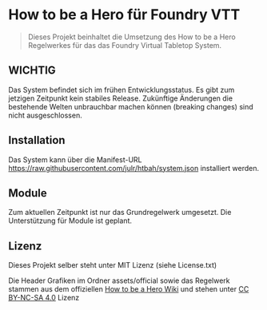 # How to be a Hero für Foundry VTT 
> Dieses Projekt beinhaltet die Umsetzung des How to be a Hero Regelwerkes für das das Foundry Virtual Tabletop System.

## WICHTIG
Das System befindet sich im frühen Entwicklungsstatus. Es gibt zum jetzigen Zeitpunkt kein stabiles Release.
Zukünftige Änderungen die bestehende Welten unbrauchbar machen können (breaking changes) sind nicht ausgeschlossen. 

## Installation
Das System kann über die Manifest-URL https://raw.githubusercontent.com/julr/htbah/system.json installiert werden.

## Module
Zum aktuellen Zeitpunkt ist nur das Grundregelwerk umgesetzt. Die Unterstützung für Module ist geplant.

## Lizenz
Dieses Projekt selber steht unter MIT Lizenz (siehe License.txt)

Die Header Grafiken im Ordner assets/official sowie das Regelwerk stammen aus dem offiziellen [How to be a Hero Wiki](https://howtobeahero.de/) und stehen unter [CC BY-NC-SA 4.0](https://creativecommons.org/licenses/by-nc-sa/4.0/) Lizenz